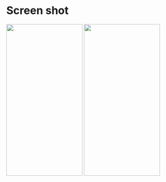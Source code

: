 # Screen shot

<img src = "https://user-images.githubusercontent.com/53982895/128648261-2ec9dd92-92d9-4d01-98ad-837eeeb8b210.png" width = "200" height = "400">
<img src = "https://user-images.githubusercontent.com/53982895/128648262-ab579dde-0f9b-423a-84a9-359c18e2e1fc.png" width = "200" height = "400">
